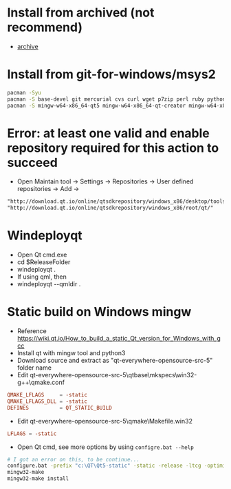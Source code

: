 Install from archived (not recommend)
=====
* [archive]("https://download.qt.io/archive/online_installers/")

Install from git-for-windows/msys2
=====
```bash
pacman -Syu
pacman -S base-devel git mercurial cvs curl wget p7zip perl ruby python2 python3 mingw-w64-x86_64-toolchain
pacman -S mingw-w64-x86_64-qt5 mingw-w64-x86_64-qt-creator mingw-w64-x86_64-qt5-static
```

Error: at least one valid and enable repository required for this action to succeed
=====
* Open Maintain tool -> Settings -> Repositories -> User defined repositories -> Add ->
```markdown
"http://download.qt.io/online/qtsdkrepository/windows_x86/desktop/tools_maintenance/"
"http://download.qt.io/online/qtsdkrepository/windows_x86/root/qt/"
```

Windeployqt
=====
* Open Qt cmd.exe
* cd $ReleaseFolder
* windeployqt .
* If using qml, then
* windeployqt --qmldir <PathToQml> .

Static build on Windows mingw
=====
* Reference <https://wiki.qt.io/How_to_build_a_static_Qt_version_for_Windows_with_gcc>
* Install qt with mingw tool and python3
* Download source and extract as "qt-everywhere-opensource-src-5" folder name
* Edit qt-everywhere-opensource-src-5\qtbase\mkspecs\win32-g++\qmake.conf
```conf
QMAKE_LFLAGS     = -static
QMAKE_LFLAGS_DLL = -static
DEFINES          = QT_STATIC_BUILD
```
* Edit qt-everywhere-opensource-src-5\qmake\Makefile.win32
```conf
LFLAGS = -static
```
* Open Qt cmd, see more options by using `configre.bat --help`
```sh
# I got an error on this, to be continue...
configure.bat -prefix "c:\QT\Qt5-static" -static -release -ltcg -optimize-size -opensource -confirm-license -platform win32-g++ -qt-zlib -qt-libpng -qt-libjpeg -gif -ico -opengl desktop -qt-pcre -qt-freetype -nomake tests -nomake examples -no-compile-examples -skip qtdeclarative -skip qtwebengine
mingw32-make
mingw32-make install
```
